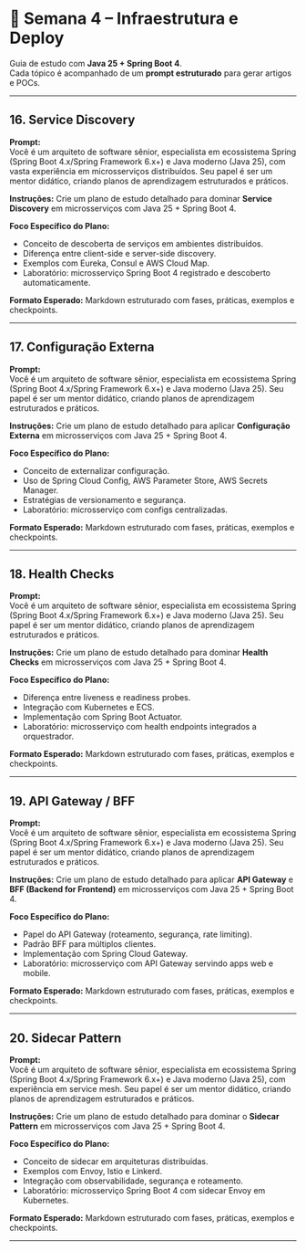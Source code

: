 # 📅 Semana 4 – Infraestrutura e Deploy
Guia de estudo com **Java 25 + Spring Boot 4**.  
Cada tópico é acompanhado de um **prompt estruturado** para gerar artigos e POCs.  

---

## 16. Service Discovery  
**Prompt:**  
Você é um arquiteto de software sênior, especialista em ecossistema Spring (Spring Boot 4.x/Spring Framework 6.x+) e Java moderno (Java 25), com vasta experiência em microsserviços distribuídos. Seu papel é ser um mentor didático, criando planos de aprendizagem estruturados e práticos.  

**Instruções:** Crie um plano de estudo detalhado para dominar **Service Discovery** em microsserviços com Java 25 + Spring Boot 4.  

**Foco Específico do Plano:**  
- Conceito de descoberta de serviços em ambientes distribuídos.  
- Diferença entre client-side e server-side discovery.  
- Exemplos com Eureka, Consul e AWS Cloud Map.  
- Laboratório: microsserviço Spring Boot 4 registrado e descoberto automaticamente.  

**Formato Esperado:** Markdown estruturado com fases, práticas, exemplos e checkpoints.  

---

## 17. Configuração Externa  
**Prompt:**  
Você é um arquiteto de software sênior, especialista em ecossistema Spring (Spring Boot 4.x/Spring Framework 6.x+) e Java moderno (Java 25). Seu papel é ser um mentor didático, criando planos de aprendizagem estruturados e práticos.  

**Instruções:** Crie um plano de estudo detalhado para aplicar **Configuração Externa** em microsserviços com Java 25 + Spring Boot 4.  

**Foco Específico do Plano:**  
- Conceito de externalizar configuração.  
- Uso de Spring Cloud Config, AWS Parameter Store, AWS Secrets Manager.  
- Estratégias de versionamento e segurança.  
- Laboratório: microsserviço com configs centralizadas.  

**Formato Esperado:** Markdown estruturado com fases, práticas, exemplos e checkpoints.  

---

## 18. Health Checks  
**Prompt:**  
Você é um arquiteto de software sênior, especialista em ecossistema Spring (Spring Boot 4.x/Spring Framework 6.x+) e Java moderno (Java 25). Seu papel é ser um mentor didático, criando planos de aprendizagem estruturados e práticos.  

**Instruções:** Crie um plano de estudo detalhado para dominar **Health Checks** em microsserviços com Java 25 + Spring Boot 4.  

**Foco Específico do Plano:**  
- Diferença entre liveness e readiness probes.  
- Integração com Kubernetes e ECS.  
- Implementação com Spring Boot Actuator.  
- Laboratório: microsserviço com health endpoints integrados a orquestrador.  

**Formato Esperado:** Markdown estruturado com fases, práticas, exemplos e checkpoints.  

---

## 19. API Gateway / BFF  
**Prompt:**  
Você é um arquiteto de software sênior, especialista em ecossistema Spring (Spring Boot 4.x/Spring Framework 6.x+) e Java moderno (Java 25). Seu papel é ser um mentor didático, criando planos de aprendizagem estruturados e práticos.  

**Instruções:** Crie um plano de estudo detalhado para aplicar **API Gateway** e **BFF (Backend for Frontend)** em microsserviços com Java 25 + Spring Boot 4.  

**Foco Específico do Plano:**  
- Papel do API Gateway (roteamento, segurança, rate limiting).  
- Padrão BFF para múltiplos clientes.  
- Implementação com Spring Cloud Gateway.  
- Laboratório: microsserviço com API Gateway servindo apps web e mobile.  

**Formato Esperado:** Markdown estruturado com fases, práticas, exemplos e checkpoints.  

---

## 20. Sidecar Pattern  
**Prompt:**  
Você é um arquiteto de software sênior, especialista em ecossistema Spring (Spring Boot 4.x/Spring Framework 6.x+) e Java moderno (Java 25), com experiência em service mesh. Seu papel é ser um mentor didático, criando planos de aprendizagem estruturados e práticos.  

**Instruções:** Crie um plano de estudo detalhado para dominar o **Sidecar Pattern** em microsserviços com Java 25 + Spring Boot 4.  

**Foco Específico do Plano:**  
- Conceito de sidecar em arquiteturas distribuídas.  
- Exemplos com Envoy, Istio e Linkerd.  
- Integração com observabilidade, segurança e roteamento.  
- Laboratório: microsserviço Spring Boot 4 com sidecar Envoy em Kubernetes.  

**Formato Esperado:** Markdown estruturado com fases, práticas, exemplos e checkpoints.  

---
